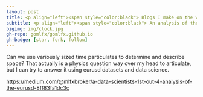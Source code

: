 ```yaml
---
layout: post
title: <p align="left"><span style="color:black"> Blogs I make on the Web.
subtitle: <p align="left"><span style="color:black"> An analysis of the EURUSD. Experimentations and observations for spatial and directional patterns via discrete and helical use of time.
bigimg: img/clock.jpg
gh-repo: gomlfx/gomlfx.github.io
gh-badge: [star, fork, follow]
---
```


Can we use variously sized time particulates to determine and describe space? That actually is a physics question way over my head to articulate, but I can try to answer it using eurusd datasets and data science.<br>

<https://medium.com/@mlfxbroker/a-data-scientists-1st-out-4-analysis-of-the-eurusd-8ff83fa1dc3c>
